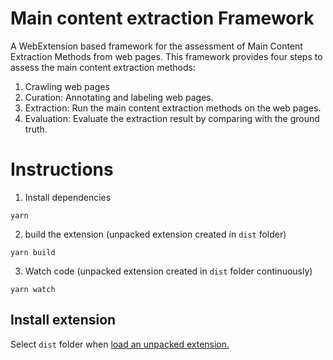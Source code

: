 # Main content extraction Framework
 A WebExtension based framework for the assessment of Main Content Extraction Methods from web pages. This framework provides four steps to assess the main content extraction methods:
   1. Crawling web pages
   1. Curation: Annotating and labeling web pages.
   1. Extraction: Run the main content extraction methods on the web pages.
   1. Evaluation: Evaluate the extraction result by comparing with the ground truth.


# Instructions
1. Install dependencies
```
yarn
```
2. build the extension (unpacked extension created in <code>dist</code> folder)
```
yarn build
```
3. Watch code (unpacked extension created in <code>dist</code> folder continuously)
```
yarn watch
```

## Install extension
Select <code>dist</code> folder when [load an unpacked extension.](https://developer.chrome.com/docs/extensions/mv3/getstarted/#unpacked)
